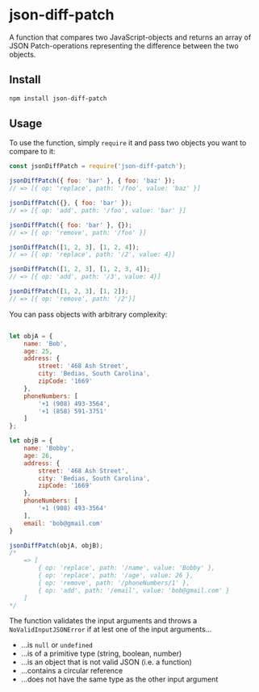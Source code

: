 # json-diff-patch

A function that compares two JavaScript-objects and returns an array of JSON Patch-operations representing the difference between the two objects.

## Install

```bash
npm install json-diff-patch
```

## Usage

To use the function, simply ```require``` it and pass two objects you want to compare to it:

```javascript
const jsonDiffPatch = require('json-diff-patch');

jsonDiffPatch({ foo: 'bar' }, { foo: 'baz' });
// => [{ op: 'replace', path: '/foo', value: 'baz' }]

jsonDiffPatch({}, { foo: 'bar' });
// => [{ op: 'add', path: '/foo', value: 'bar' }]

jsonDiffPatch({ foo: 'bar' }, {});
// => [{ op: 'remove', path: '/foo' }]

jsonDiffPatch([1, 2, 3], [1, 2, 4]);
// => [{ op: 'replace', path: '/2', value: 4}]

jsonDiffPatch([1, 2, 3], [1, 2, 3, 4]);
// => [{ op: 'add', path: '/3', value: 4}]

jsonDiffPatch([1, 2, 3], [1, 2]);
// => [{ op: 'remove', path: '/2'}]
```

You can pass objects with arbitrary complexity:

```javascript

let objA = {
    name: 'Bob',
    age: 25,
    address: {
        street: '468 Ash Street',
        city: 'Bedias, South Carolina',
        zipCode: '1669'
    },
    phoneNumbers: [
        '+1 (908) 493-3564',
        '+1 (858) 591-3751'
    ]
};

let objB = {
    name: 'Bobby',
    age: 26,
    address: {
        street: '468 Ash Street',
        city: 'Bedias, South Carolina',
        zipCode: '1669'
    },
    phoneNumbers: [
        '+1 (908) 493-3564'
    ],
    email: 'bob@gmail.com'
}

jsonDiffPatch(objA, objB);
/*
    => [
        { op: 'replace', path: '/name', value: 'Bobby' },
        { op: 'replace', path: '/age', value: 26 },
        { op: 'remove', path: '/phoneNumbers/1' },
        { op: 'add', path: '/email', value: 'bob@gmail.com' }
    ]
*/
```

The function validates the input arguments and throws a ```NoValidInputJSONError``` if at lest one of the input arguments...

* ...is ```null``` or ```undefined```
* ...is of a primitive type (string, boolean, number)
* ...is an object that is not valid JSON (i.e. a function)
* ...contains a circular reference
* ...does not have the same type as the other input argument
